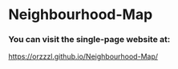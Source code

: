 # Neighbourhood-Map

### You can visit the single-page website at:
https://orzzzl.github.io/Neighbourhood-Map/
